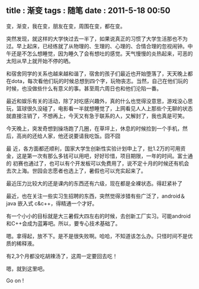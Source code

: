 title    : 渐变
tags     : 随笔
date     : 2011-5-18 00:50
---

变，渐变，我在变，朋友在变，周围在变，都在变。
<!--more-->
突然发现，就这样的大学快过去一半了，如果说真正的习惯了大学生活那也不为过。早上起床，已经练就了从物理的、生理的、心理的、合情合理的忽视闹钟。中午还是不怎么想睡觉，因为睡久了会有想吐的感觉。天气慢慢的炎热起来，可恶的太阳从早上就开始不停的晒。

和宿舍同学的关系也越来越和谐了，宿舍的孩子们最近也开始堕落了，天天晚上都在dota，每次看他们玩的时候总想到四个字，玩物丧志。当然，自己在他们玩的时候，也没做些什么有意义的事。甚至周六周日也和他们沦陷一番。

最近和娱乐有关的活动，除了对吃感兴趣外，真的什么也觉得没意思，游戏没心思玩，篮球很久没碰了，电影看一半就想睡觉了，上网看见人人上那些个无聊的状态就直接注销了，不想再上，今天又有急于联系的人，又解封了，我也真是可笑。

今天晚上，突发奇想到操场跑了几圈，在草坪上，休息的时候捡到一个手机，然后，高尚的还给人家，他还说要请我吃饭。囧不囧

最 近，各方面都还顺利，国家大学生创新性实验计划申上了，批1.2万的可用资金，这是第一次有那么多钱可以用吧，好好珍惜，项目期限，一年的时间。富士通的 初赛也通过了，也可以有个开发板可以免费用了，说不定十月的时候还有机会去次上海。世园会志愿者也选上了，暑假也可以充实起来了。

最近压力比较大的还是课内的东西还有六级，现在都是全裸状态。得赶紧补了

最近，也在关注一些实习生招聘的东西，突然觉得涉猎有些广泛了，android＆java  嵌入式  c&c++，得精通一个才好。

有一个小小的目标就是大三暑假大四左右的时候，去创新工厂实习。可能android 和C++会成为蓝筹吧。所以，要专心技术基础了。

嗯。拿得起，放不下。是不是很失败啊。哈哈，不知道该怎么办。只怪时间不是优质的稀释液。

有2,3个月都没吃胡辣汤了，这周一定要回去吃！

嗯，就到这里吧。

Go on ! 